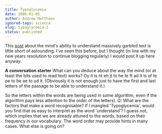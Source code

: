 ```yaml
---
title: Typoglycemia
date: 2006-01-05
author: Andrew Matthews
ignored-tags: science
slug: typoglycemia-2
status: published
---
```


This [post](http://www.gobinath.com/blog/?p=9) about the mind's ability to understand massively garbled text is little short of astounding. I've seen this before, but I thought (in line with my new years resolution to continue blogging regularly) I would post it up here anyway.

**A conversation starter**
What can you deduce about the way the mind (or at least the bits used to read text) works? Oy it is nt eh jt to he te ft ad lt ls of te pe to be ae to ud it. (Obviously it is not enough just to have the first and last letters of the passage to be able to understand it.)

So the letters within the words are being used in some algorithm, even if the algorithm pays less attention to the order of the letters). Q: What are the factors that make a word recognisable? If I mangled 'Typoglycemia', would you find that as easy to interpret as the word 'understand'? I guess not, which implies that we are already attuned to the words, based on their frequency in our vocabulary. The word order may provide hints in many cases. What else is going on?
